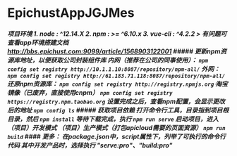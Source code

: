 # EpichustAppJGJMes
##### 项目环境 1. node : ^12.14.X 2. npm : >= ^6.10.x 3. vue-cli : ^4.2.2  > 有问题可查看app环境搭建文档 http://bbs.epichust.com:9099/article/1568903122001  ##### 更新npm资源库地址，以便获取公司封装组件库  内网（推荐在公司的同事使用）：  ``` npm config set registry http://10.1.1.10:8087/repository/npm-all/ ``` 外网：  ``` npm config set registry http://61.183.71.118:8087/repository/npm-all/ ``` 还原npm资源库：  ``` npm config set registry http://registry.npmjs.org ``` ~~淘宝镜像~~（已废弃，直接使用cnpm）  ``` npm config set registry https://registry.npm.taobao.org ```  设置完成之后，查看npm配置，会显示更改后的地址  ``` npm config ls ```  ##### 获取项目依赖 打开命令行工具，目录指到项目根目录，然后  ``` npm install ``` 等待下载完成，执行  ``` npm run serve ``` 启动项目，进入（项目）开发模式  （项目）生产模式（打包apicloud需要的页面资源）  ``` npm run build ```  #### 更多： 在package.json中，script属性下，列举了可执行的命令行代码  其中开发产品时，选择执行 "serve:pro"、"build:pro"

